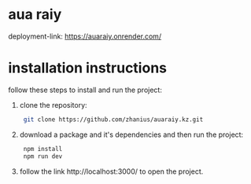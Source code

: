 # aua raiy 
deployment-link: https://auaraiy.onrender.com/
# installation instructions
follow these steps to install and run the project:
1. clone the repository:
   ```bash
    git clone https://github.com/zhanius/auaraiy.kz.git
   ```
2. download a package and it's dependencies and then run the project:
   ```bash
    npm install
    npm run dev
   ```
3. follow the link http://localhost:3000/ to open the project.

